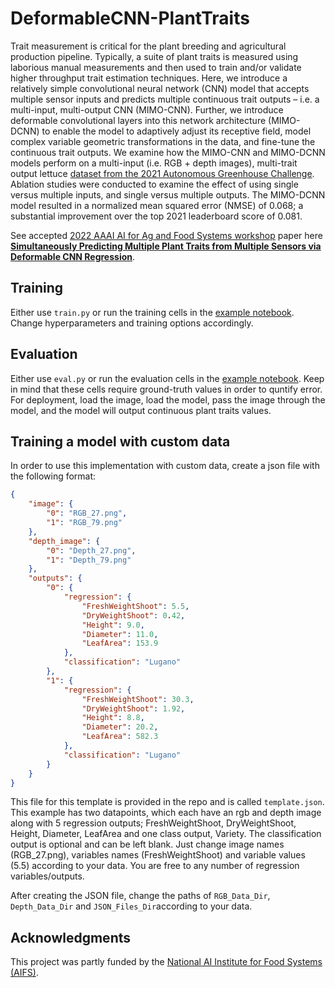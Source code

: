 # DeformableCNN-PlantTraits

Trait measurement is critical for the plant breeding and agricultural production pipeline. Typically, a suite of plant traits is measured using laborious manual measurements and then used to train and/or validate higher throughput trait estimation techniques. Here, we introduce a relatively simple convolutional neural network (CNN) model that accepts multiple sensor inputs and predicts multiple continuous trait outputs – i.e. a multi-input, multi-output CNN (MIMO-CNN). Further, we introduce deformable convolutional layers into this network architecture (MIMO-DCNN) to enable the model to adaptively adjust its receptive field, model complex variable geometric transformations in the data, and fine-tune the continuous trait outputs. We examine how the MIMO-CNN and MIMO-DCNN models perform on a multi-input (i.e. RGB + depth images), multi-trait output lettuce [dataset from the 2021 Autonomous Greenhouse Challenge](https://data.4tu.nl/articles/dataset/3rd_Autonomous_Greenhouse_Challenge_Online_Challenge_Lettuce_Images/15023088#!). Ablation studies were conducted to examine the effect of using single versus multiple inputs, and single versus multiple outputs. The MIMO-DCNN model resulted in a normalized mean squared error (NMSE) of 0.068; a substantial improvement over the top 2021 leaderboard score of 0.081.

See accepted [2022 AAAI AI for Ag and Food Systems workshop](https://aiafs-aaai2022.github.io/) paper here **[Simultaneously Predicting Multiple Plant Traits from Multiple Sensors via Deformable CNN Regression](https://arxiv.org/pdf/2112.03205.pdf)**.

## Training

Either use `train.py` or run the training cells in the [example notebook](https://colab.research.google.com/github/plant-ai-biophysics-lab/DeformableCNN-PlantTraits/blob/main/example.ipynb). Change hyperparameters and training options accordingly.


## Evaluation

Either use `eval.py` or run the evaluation cells in the [example notebook](https://colab.research.google.com/github/plant-ai-biophysics-lab/DeformableCNN-PlantTraits/blob/main/example.ipynb). Keep in mind that these cells require ground-truth values in order to quntify error. For deployment, load the image, load the model, pass the image through the model, and the model will output continuous plant traits values.

## Training a model with custom data
In order to use this implementation with custom data, create a json file with the following format:

```json
{
    "image": {
        "0": "RGB_27.png",
        "1": "RGB_79.png"
    },
    "depth_image": {
        "0": "Depth_27.png",
        "1": "Depth_79.png"
    },
    "outputs": {
        "0": {
            "regression": {
                "FreshWeightShoot": 5.5,
                "DryWeightShoot": 0.42,
                "Height": 9.0,
                "Diameter": 11.0,
                "LeafArea": 153.9
            },
            "classification": "Lugano"
        },
        "1": {
            "regression": {
                "FreshWeightShoot": 30.3,
                "DryWeightShoot": 1.92,
                "Height": 8.8,
                "Diameter": 20.2,
                "LeafArea": 582.3
            },
            "classification": "Lugano"
        }
    }
}
```

This file for this template is provided in the repo and is called `template.json`. This example has two datapoints, which each have an rgb and depth image along with 5 regression outputs; FreshWeightShoot, DryWeightShoot, Height, Diameter, LeafArea and one class output, Variety. The classification output is optional and can be left blank. Just change image names (RGB_27.png), variables names (FreshWeightShoot) and variable values (5.5) according to your data. You are free to any number of regression variables/outputs.

After creating the JSON file, change the paths of `RGB_Data_Dir`, `Depth_Data_Dir` and `JSON_Files_Dir`according to your data.

## Acknowledgments

This project was partly funded by the [National AI Institute for Food Systems (AIFS)](https://aifs.ucdavis.edu).
